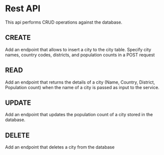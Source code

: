 # Rest API
This api performs CRUD operations against the database.

## CREATE 
Add an endpoint that allows to insert a city to the city table. Specify city 
names, country codes, districts, and population counts in a POST request
## READ 
Add an endpoint that returns the details of a city (Name, Country, District, 
Population count) when the name of a city is passed as input to the service. 
## UPDATE
Add an endpoint that updates the population count of a city stored in the 
database. 
## DELETE
Add an endpoint that deletes a city from the database
